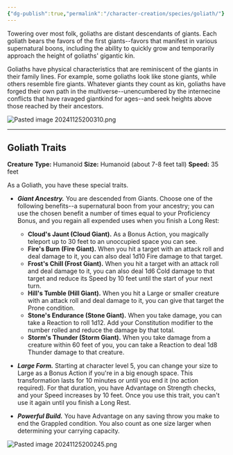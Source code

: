 ```yaml
---
{"dg-publish":true,"permalink":"/character-creation/species/goliath/"}
---
```


Towering over most folk, goliaths are distant descendants of giants. Each goliath bears the favors of the first giants--favors that manifest in various supernatural boons, including the ability to quickly grow and temporarily approach the height of goliaths' gigantic kin. 

Goliaths have physical characteristics that are reminiscent of the giants in their family lines. For example, some goliaths look like stone giants, while others resemble fire giants. Whatever giants they count as kin, goliaths have forged their own path in the multiverse--unencumbered by the internecine conflicts that have ravaged giantkind for ages--and seek heights above those reached by their ancestors.

![Pasted image 20241125200310.png](/img/user/Pasted%20image%2020241125200310.png)

---
## Goliath Traits
**Creature Type:** Humanoid
**Size:** Humanoid (about 7-8 feet tall)
**Speed:** 35 feet

As a Goliath, you have these special traits.
- ***Giant Ancestry.*** You are descended from Giants. Choose one of the following benefits--a supernatural boon from your ancestry; you can use the chosen benefit a number of times equal to your Proficiency Bonus, and you regain all expended uses when you finish a Long Rest:
  
	- **Cloud's Jaunt (Cloud Giant).** As a Bonus Action, you magically teleport up to 30 feet to an unoccupied space you can see.
	- **Fire's Burn (Fire Giant).** When you hit a target with an attack roll and deal damage to it, you can also deal 1d10 Fire damage to that target.
	- **Frost's Chill (Frost Giant).** When you hit a target with an attack roll and deal damage to it, you can also deal 1d6 Cold damage to that target and reduce its Speed by 10 feet until the start of your next turn.
	- **Hill's Tumble (Hill Giant).** When you hit a Large or smaller creature with an attack roll and deal damage to it, you can give that target the Prone condition. 
	- **Stone's Endurance (Stone Giant).** When you take damage, you can take a Reaction to roll 1d12. Add your Constitution modifier to the number rolled and reduce the damage by that total.
	- **Storm's Thunder (Storm Giant).** When you take damage from a creature within 60 feet of you, you can take a Reaction to deal 1d8 Thunder damage to that creature.

- ***Large Form.*** Starting at character level 5, you can change your size to Large as a Bonus Action if you're in a big enough space. This transformation lasts for 10 minutes or until you end it (no action required). For that duration, you have Advantage on Strength checks, and your Speed increases by 10 feet. Once you use this trait, you can't use it again until you finish a Long Rest. 

- ***Powerful Build.*** You have Advantage on any saving throw you make to end the Grappled condition. You also count as one size larger when determining your carrying capacity.

![Pasted image 20241125200245.png](/img/user/Pasted%20image%2020241125200245.png)